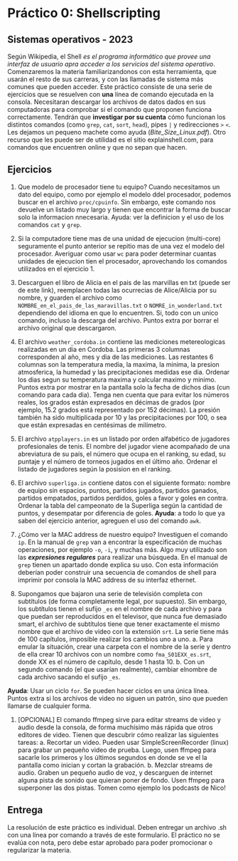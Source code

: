 # Práctico 0: Shellscripting

## Sistemas operativos - 2023

Según Wikipedia, el Shell *es el programa informático que provee una interfaz de usuario apra acceder a los servicios del sistema operativo*. Comenzaremos la materia familiarizandonos con esta herramienta, que usarán el resto de sus carreras, y con las llamadas de sistema más comunes que pueden acceder.
Este práctico consiste de una serie de ejercicios que se resuelven con **una** línea de comando ejecutada en la consola. Necesitaran descargar los archivos de datos dados en sus computadoras para comprobar si el comando que proponen funciona correctamente.
Tendrán que **investigar por su cuenta** cómo funcionan los distintos comandos (como `grep`, `cat`, `sort`, `head`), pipes `|` y redirecciones `>` `<`. Les dejamos un pequeno machete como ayuda (*Bite_Size_Linux.pdf*). Otro recurso que les puede ser de utilidad es el sitio explainshell.com, para comandos que encuentren online y que no sepan que hacen.

## Ejercicios

1. Que modelo de procesador tiene tu equipo? Cuando necesitamos un dato del equipo, como por ejemplo el modelo ddel procesador, podemos buscar en el archivo `proc/cpuinfo`. Sin embargo, este comando nos devuelve un listado muy largo y tienen que encontrar la forma de buscar solo la informacion nnecesaria. Ayuda: ver la definicion y el uso de los comandos `cat` y `grep`.

2. Si la computadore tiene mas de una unidad de ejecucion (multi-core) seguramente el punto anterior se repitio mas de una vez el modelo del procesador. Averiguar como usar `wc` para poder determinar cuantas unidades de ejecucion tien el procesador, aprovechando los comandos utilizados en el ejercicio 1.
3. Descarguen el libro de Alicia en el pais de las marvillas en txt (puede ser de este link), reemplacen todas las ocurrecias de Alice/Alicia por su nombre, y guarden el archivo como `NOMBRE_en_el_pais_de_las_maravillas.txt` o `NOMRE_in_wonderland.txt` dependiendo del idioma en que lo encuentren. Si, todo con un unico comando, incluso la descarga del archivo. Puntos extra por borrar el archivo original que descargaron.
4. El archivo `weather_cordoba.in` contiene las mediciones metereologicas realizadas en un dia en Cordoba. Las primeras 3 columnas corresponden al año, mes y dia de las mediciones. Las restantes 6 columnas son la temperatura media, la maxima, la minima, la presion atmosferica, la humedad y las precipitaciones medidas ese dia. Ordenar los dias segun su temperatura maxima y calcular maximo y minimo. Puntos extra por mostrar en la pantalla solo la fecha de dichos dias (cun comando para cada dia). Tenga nen cuenta que para evitar los números reales, los grados están expresados en décimas de grados (por ejemplo, 15.2 grados está representado por 152 décimas). La presión también ha sido multiplicada por 10 y las precipitaciones por 100, o sea que están expresadas en centésimas de milímetro.
5. El archivo `atpplayers.in` es un listado por orden alfabético de jugadores profesionales de tenis. El nombre del jugador viene acompañado de una abreviatura de su país, el número que ocupa en el ranking, su edad, su puntaje y el número de torneos jugados en el último año. Ordenar el listado de jugadores según la posision en el ranking.
6. El archivo `superliga.in` contiene datos con el siguiente formato: nombre de equipo sin espacios, puntos, partidos jugados, partidos ganados, partidos empatados, partidos perdidos, goles a favor y goles en contra. Ordenar la tabla del campeonato de la Superliga según la cantidad de puntos, y desempatar por diferencia de goles.
**Ayuda**: a todo lo que ya saben del ejercicio anterior, agreguen el uso del comando `awk`.
7. ¿Cómo ver la MAC address de nuestro equipo? Investiguen el comando `ip`. En la manual de `grep` van a encontrar la especificación de muchas operaciones, por ejemplo `-o`, `-i`, y muchas más. Algo muy utilizado son las ***expresiones regulares*** para realizar una búsqueda. En el manual de `grep` tienen un apartado donde explica su uso. Con esta información deberían poder construir una secuencia de comandos de shell para imprimir por consola la MAC address de su interfaz ethernet.
8. Supongamos que bajaron una serie de televisión completa con subtítulos (de forma completamente legal, por supuesto). Sin embargo, los subtítulos tienen el sufijo `_es` en el nombre de cada archivo y para que puedan ser reproducidos en el televisor, que nunca fue demasiado smart, el archivo de subtítulos tiene que tener exactamente el mismo nombre que el archivo de video con la extensión `srt`. La serie tiene más de 100 capítulos, imposible realizar los cambios uno a uno.
a. Para emular la situación, crear una carpeta con el nombre de la serie y dentro de ella crear 10 archivos con un nombre como `fma_S01EXX_es.srt`, donde XX es el número de capítulo, desde 1 hasta 10.
b. Con un segundo comando (el que usarían realmente), cambiar elnombre de cada archivo sacando el sufijo `_es`.

**Ayuda**: Usar un ciclo `for`. Se pueden hacer ciclos en una única línea. Puntos extra si los archivos de video no siguen un patrón, sino que pueden llamarse de cualquier forma.


1. [OPCIONAL] El comando ffmpeg sirve para editar streams de video y audio desde la consola, de forma muchísimo más rápida que otros editores de video. Tienen que descubrir cómo realizar las siguientes tareas:
a. Recortar un video. Pueden usar SimpleScreenRecorder (linux) para grabar un pequeño video de prueba. Luego, usen ffmpeg para sacarle los primeros y los últimos segundos en donde se ve el la pantalla como inician y cortan la grabación.
b. Mezclar streams de audio. Graben un pequeño audio de voz, y descarguen de internet alguna pista de sonido que quieran poner de fondo. Usen ffmpeg para superponer las dos pistas. Tomen como ejemplo los podcasts de Nico!


## Entrega
La resolución de este práctico es individual. Deben entregar un archivo .sh con una línea por comando a través de este formulario. El práctico no se evalúa con nota, pero debe estar aprobado para poder promocionar o regularizar la materia.
